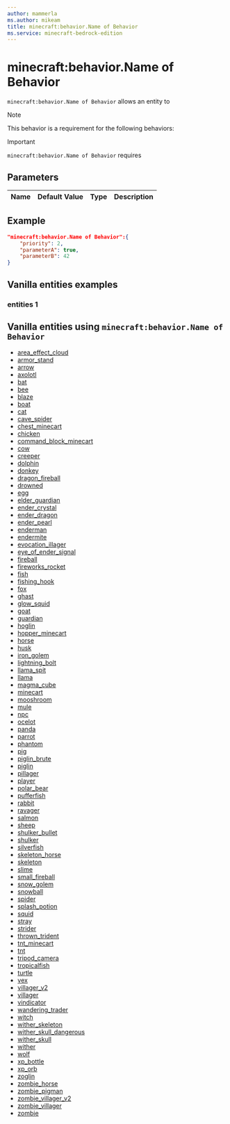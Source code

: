 ```yaml
---
author: mammerla
ms.author: mikeam
title: minecraft:behavior.Name of Behavior
ms.service: minecraft-bedrock-edition
---
```


# minecraft:behavior.Name of Behavior

`minecraft:behavior.Name of Behavior` allows an entity to


> [!NOTE]
> This behavior is a requirement for the following behaviors:

>[!IMPORTANT]
> `minecraft:behavior.Name of Behavior` requires

## Parameters

|Name |Default Value  |Type  |Description  |
|:----------|:----------|:----------|:----------|

## Example

```json
"minecraft:behavior.Name of Behavior":{
    "priority": 2,
    "parameterA": true,
    "parameterB": 42
}
```

## Vanilla entities examples

### entities 1

## Vanilla entities using `minecraft:behavior.Name of Behavior`

- [area_effect_cloud](../VanillaBehaviorPack_Snippets/entities/area_effect_cloud.md)
- [armor_stand](../VanillaBehaviorPack_Snippets/entities/armor_stand.md)
- [arrow](../VanillaBehaviorPack_Snippets/entities/arrow.md)
- [axolotl](../VanillaBehaviorPack_Snippets/entities/axolotl.md)
- [bat](../VanillaBehaviorPack_Snippets/entities/bat.md)
- [bee](../VanillaBehaviorPack_Snippets/entities/bee.md)
- [blaze](../VanillaBehaviorPack_Snippets/entities/blaze.md)
- [boat](../VanillaBehaviorPack_Snippets/entities/boat.md)
- [cat](../VanillaBehaviorPack_Snippets/entities/cat.md)
- [cave_spider](../VanillaBehaviorPack_Snippets/entities/cave_spider.md)
- [chest_minecart](../VanillaBehaviorPack_Snippets/entities/chest_minecart.md)
- [chicken](../VanillaBehaviorPack_Snippets/entities/chicken.md)
- [command_block_minecart](../VanillaBehaviorPack_Snippets/entities/command_block_minecart.md)
- [cow](../VanillaBehaviorPack_Snippets/entities/cow.md)
- [creeper](../VanillaBehaviorPack_Snippets/entities/creeper.md)
- [dolphin](../VanillaBehaviorPack_Snippets/entities/dolphin.md)
- [donkey](../VanillaBehaviorPack_Snippets/entities/donkey.md)
- [dragon_fireball](../VanillaBehaviorPack_Snippets/entities/dragon_fireball.md)
- [drowned](../VanillaBehaviorPack_Snippets/entities/drowned.md)
- [egg](../VanillaBehaviorPack_Snippets/entities/egg.md)
- [elder_guardian](../VanillaBehaviorPack_Snippets/entities/elder_guardian.md)
- [ender_crystal](../VanillaBehaviorPack_Snippets/entities/ender_crystal.md)
- [ender_dragon](../VanillaBehaviorPack_Snippets/entities/ender_dragon.md)
- [ender_pearl](../VanillaBehaviorPack_Snippets/entities/ender_pearl.md)
- [enderman](../VanillaBehaviorPack_Snippets/entities/enderman.md)
- [endermite](../VanillaBehaviorPack_Snippets/entities/endermite.md)
- [evocation_illager](../VanillaBehaviorPack_Snippets/entities/evocation_illager.md)
- [eye_of_ender_signal](../VanillaBehaviorPack_Snippets/entities/eye_of_ender_signal.md)
- [fireball](../VanillaBehaviorPack_Snippets/entities/fireball.md)
- [fireworks_rocket](../VanillaBehaviorPack_Snippets/entities/fireworks_rocket.md)
- [fish](../VanillaBehaviorPack_Snippets/entities/fish.md)
- [fishing_hook](../VanillaBehaviorPack_Snippets/entities/fishing_hook.md)
- [fox](../VanillaBehaviorPack_Snippets/entities/fox.md)
- [ghast](../VanillaBehaviorPack_Snippets/entities/ghast.md)
- [glow_squid](../VanillaBehaviorPack_Snippets/entities/glow_squid.md)
- [goat](../VanillaBehaviorPack_Snippets/entities/goat.md)
- [guardian](../VanillaBehaviorPack_Snippets/entities/guardian.md)
- [hoglin](../VanillaBehaviorPack_Snippets/entities/hoglin.md)
- [hopper_minecart](../VanillaBehaviorPack_Snippets/entities/hopper_minecart.md)
- [horse](../VanillaBehaviorPack_Snippets/entities/horse.md)
- [husk](../VanillaBehaviorPack_Snippets/entities/husk.md)
- [iron_golem](../VanillaBehaviorPack_Snippets/entities/iron_golem.md)
- [lightning_bolt](../VanillaBehaviorPack_Snippets/entities/lightning_bolt.md)
- [llama_spit](../VanillaBehaviorPack_Snippets/entities/llama_spit.md)
- [llama](../VanillaBehaviorPack_Snippets/entities/llama.md)
- [magma_cube](../VanillaBehaviorPack_Snippets/entities/magma_cube.md)
- [minecart](../VanillaBehaviorPack_Snippets/entities/minecart.md)
- [mooshroom](../VanillaBehaviorPack_Snippets/entities/mooshroom.md)
- [mule](../VanillaBehaviorPack_Snippets/entities/mule.md)
- [npc](../VanillaBehaviorPack_Snippets/entities/npc.md)
- [ocelot](../VanillaBehaviorPack_Snippets/entities/ocelot.md)
- [panda](../VanillaBehaviorPack_Snippets/entities/panda.md)
- [parrot](../VanillaBehaviorPack_Snippets/entities/parrot.md)
- [phantom](../VanillaBehaviorPack_Snippets/entities/phantom.md)
- [pig](../VanillaBehaviorPack_Snippets/entities/pig.md)
- [piglin_brute](../VanillaBehaviorPack_Snippets/entities/piglin_brute.md)
- [piglin](../VanillaBehaviorPack_Snippets/entities/piglin.md)
- [pillager](../VanillaBehaviorPack_Snippets/entities/pillager.md)
- [player](../VanillaBehaviorPack_Snippets/entities/player.md)
- [polar_bear](../VanillaBehaviorPack_Snippets/entities/polar_bear.md)
- [pufferfish](../VanillaBehaviorPack_Snippets/entities/pufferfish.md)
- [rabbit](../VanillaBehaviorPack_Snippets/entities/rabbit.md)
- [ravager](../VanillaBehaviorPack_Snippets/entities/ravager.md)
- [salmon](../VanillaBehaviorPack_Snippets/entities/salmon.md)
- [sheep](../VanillaBehaviorPack_Snippets/entities/sheep.md)
- [shulker_bullet](../VanillaBehaviorPack_Snippets/entities/shulker_bullet.md)
- [shulker](../VanillaBehaviorPack_Snippets/entities/shulker.md)
- [silverfish](../VanillaBehaviorPack_Snippets/entities/silverfish.md)
- [skeleton_horse](../VanillaBehaviorPack_Snippets/entities/skeleton_horse.md)
- [skeleton](../VanillaBehaviorPack_Snippets/entities/skeleton.md)
- [slime](../VanillaBehaviorPack_Snippets/entities/slime.md)
- [small_fireball](../VanillaBehaviorPack_Snippets/entities/small_fireball.md)
- [snow_golem](../VanillaBehaviorPack_Snippets/entities/snow_golem.md)
- [snowball](../VanillaBehaviorPack_Snippets/entities/snowball.md)
- [spider](../VanillaBehaviorPack_Snippets/entities/spider.md)
- [splash_potion](../VanillaBehaviorPack_Snippets/entities/splash_potion.md)
- [squid](../VanillaBehaviorPack_Snippets/entities/squid.md)
- [stray](../VanillaBehaviorPack_Snippets/entities/stray.md)
- [strider](../VanillaBehaviorPack_Snippets/entities/strider.md)
- [thrown_trident](../VanillaBehaviorPack_Snippets/entities/thrown_trident.md)
- [tnt_minecart](../VanillaBehaviorPack_Snippets/entities/tnt_minecart.md)
- [tnt](../VanillaBehaviorPack_Snippets/entities/tnt.md)
- [tripod_camera](../VanillaBehaviorPack_Snippets/entities/tripod_camera.md)
- [tropicalfish](../VanillaBehaviorPack_Snippets/entities/tropicalfish.md)
- [turtle](../VanillaBehaviorPack_Snippets/entities/turtle.md)
- [vex](../VanillaBehaviorPack_Snippets/entities/vex.md)
- [villager_v2](../VanillaBehaviorPack_Snippets/entities/villager_v2.md)
- [villager](../VanillaBehaviorPack_Snippets/entities/villager.md)
- [vindicator](../VanillaBehaviorPack_Snippets/entities/vindicator.md)
- [wandering_trader](../VanillaBehaviorPack_Snippets/entities/wandering_trader.md)
- [witch](../VanillaBehaviorPack_Snippets/entities/witch.md)
- [wither_skeleton](../VanillaBehaviorPack_Snippets/entities/wither_skeleton.md)
- [wither_skull_dangerous](../VanillaBehaviorPack_Snippets/entities/wither_skull_dangerous.md)
- [wither_skull](../VanillaBehaviorPack_Snippets/entities/wither_skull.md)
- [wither](../VanillaBehaviorPack_Snippets/entities/wither.md)
- [wolf](../VanillaBehaviorPack_Snippets/entities/wolf.md)
- [xp_bottle](../VanillaBehaviorPack_Snippets/entities/xp_bottle.md)
- [xp_orb](../VanillaBehaviorPack_Snippets/entities/xp_orb.md)
- [zoglin](../VanillaBehaviorPack_Snippets/entities/zoglin.md)
- [zombie_horse](../VanillaBehaviorPack_Snippets/entities/zombie_horse.md)
- [zombie_pigman](../VanillaBehaviorPack_Snippets/entities/zombie_pigman.md)
- [zombie_villager_v2](../VanillaBehaviorPack_Snippets/entities/zombie_villager_v2.md)
- [zombie_villager](../VanillaBehaviorPack_Snippets/entities/zombie_villager.md)
- [zombie](../VanillaBehaviorPack_Snippets/entities/zombie.md)
